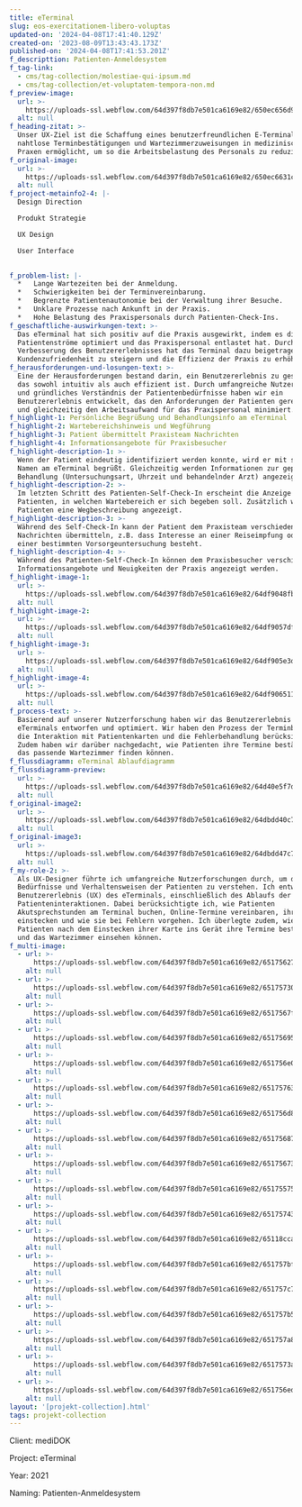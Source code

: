 ```yaml
---
title: eTerminal
slug: eos-exercitationem-libero-voluptas
updated-on: '2024-04-08T17:41:40.129Z'
created-on: '2023-08-09T13:43:43.173Z'
published-on: '2024-04-08T17:41:53.201Z'
f_descripttion: Patienten-Anmeldesystem
f_tag-link:
  - cms/tag-collection/molestiae-qui-ipsum.md
  - cms/tag-collection/et-voluptatem-tempora-non.md
f_preview-image:
  url: >-
    https://uploads-ssl.webflow.com/64d397f8db7e501ca6169e82/650ec656d96dabfaace946f8_Free_iPad_Mockup_2.webp
  alt: null
f_heading-zitat: >-
  Unser UX-Ziel ist die Schaffung eines benutzerfreundlichen E-Terminals, das
  nahtlose Terminbestätigungen und Wartezimmerzuweisungen in medizinischen
  Praxen ermöglicht, um so die Arbeitsbelastung des Personals zu reduzieren.
f_original-image:
  url: >-
    https://uploads-ssl.webflow.com/64d397f8db7e501ca6169e82/650ec6631c642b6497056016_Gruppe%20maskieren%203194.webp
  alt: null
f_project-metainfo2-4: |-
  Design Direction

  Produkt Strategie

  UX Design

  User Interface

  ‍
f_problem-list: |-
  *   Lange Wartezeiten bei der Anmeldung.
  *   Schwierigkeiten bei der Terminvereinbarung.
  *   Begrenzte Patientenautonomie bei der Verwaltung ihrer Besuche.
  *   Unklare Prozesse nach Ankunft in der Praxis.
  *   Hohe Belastung des Praxispersonals durch Patienten-Check-Ins.
f_geschaftliche-auswirkungen-text: >-
  Das eTerminal hat sich positiv auf die Praxis ausgewirkt, indem es die
  Patientenströme optimiert und das Praxispersonal entlastet hat. Durch die
  Verbesserung des Benutzererlebnisses hat das Terminal dazu beigetragen, die
  Kundenzufriedenheit zu steigern und die Effizienz der Praxis zu erhöhen.
f_herausforderungen-und-losungen-text: >-
  Eine der Herausforderungen bestand darin, ein Benutzererlebnis zu gestalten,
  das sowohl intuitiv als auch effizient ist. Durch umfangreiche Nutzerforschung
  und gründliches Verständnis der Patientenbedürfnisse haben wir ein
  Benutzererlebnis entwickelt, das den Anforderungen der Patienten gerecht wird
  und gleichzeitig den Arbeitsaufwand für das Praxispersonal minimiert.
f_highlight-1: Persönliche Begrüßung und Behandlungsinfo am eTerminal
f_highlight-2: Wartebereichshinweis und Wegführung
f_highlight-3: Patient übermittelt Praxisteam Nachrichten
f_highlight-4: Informationsangebote für Praxisbesucher
f_highlight-description-1: >-
  Wenn der Patient eindeutig identifiziert werden konnte, wird er mit seinem
  Namen am eTerminal begrüßt. Gleichzeitig werden Informationen zur geplanten
  Behandlung (Untersuchungsart, Uhrzeit und behandelnder Arzt) angezeigt
f_highlight-description-2: >-
  Im letzten Schritt des Patienten-Self-Check-In erscheint die Anzeige für den
  Patienten, in welchen Wartebereich er sich begeben soll. Zusätzlich wird dem
  Patienten eine Wegbeschreibung angezeigt.
f_highlight-description-3: >-
  Während des Self-Check-In kann der Patient dem Praxisteam verschiedene
  Nachrichten übermitteln, z.B. dass Interesse an einer Reiseimpfung oder an
  einer bestimmten Vorsorgeuntersuchung besteht.
f_highlight-description-4: >-
  Während des Patienten-Self-Check-In können dem Praxisbesucher verschiedene
  Informationsangebote und Neuigkeiten der Praxis angezeigt werden.
f_highlight-image-1:
  url: >-
    https://uploads-ssl.webflow.com/64d397f8db7e501ca6169e82/64df9048fbe9e6a17cb46762_Gruppe%2012036.webp
  alt: null
f_highlight-image-2:
  url: >-
    https://uploads-ssl.webflow.com/64d397f8db7e501ca6169e82/64df9057dfdf261a8b33c4cd_Gruppe%2012039.webp
  alt: null
f_highlight-image-3:
  url: >-
    https://uploads-ssl.webflow.com/64d397f8db7e501ca6169e82/64df905e3d7b944c8ad2643d_Gruppe%2012037.webp
  alt: null
f_highlight-image-4:
  url: >-
    https://uploads-ssl.webflow.com/64d397f8db7e501ca6169e82/64df90651198a43e07e2acd4_Gruppe%2012038.webp
  alt: null
f_process-text: >-
  Basierend auf unserer Nutzerforschung haben wir das Benutzererlebnis des
  eTerminals entworfen und optimiert. Wir haben den Prozess der Terminbuchung,
  die Interaktion mit Patientenkarten und die Fehlerbehandlung berücksichtigt.
  Zudem haben wir darüber nachgedacht, wie Patienten ihre Termine bestätigen und
  das passende Wartezimmer finden können.
f_flussdiagramm: eTerminal Ablaufdiagramm
f_flussdiagramm-preview:
  url: >-
    https://uploads-ssl.webflow.com/64d397f8db7e501ca6169e82/64d40e5f7dde2db77466a30c_Gruppe%20maskieren%203101.jpg
  alt: null
f_original-image2:
  url: >-
    https://uploads-ssl.webflow.com/64d397f8db7e501ca6169e82/64dbdd40c741ee5ed003e228_Zeichenfla%CC%88che%20%E2%80%93%204.webp
  alt: null
f_original-image3:
  url: >-
    https://uploads-ssl.webflow.com/64d397f8db7e501ca6169e82/64dbdd47c741ee5ed003ebd0_Zeichenfla%CC%88che%20%E2%80%93%206.webp
  alt: null
f_my-role-2: >-
  Als UX-Designer führte ich umfangreiche Nutzerforschungen durch, um die
  Bedürfnisse und Verhaltensweisen der Patienten zu verstehen. Ich entwarf das
  Benutzererlebnis (UX) des eTerminals, einschließlich des Ablaufs der
  Patienteninteraktionen. Dabei berücksichtigte ich, wie Patienten
  Akutsprechstunden am Terminal buchen, Online-Termine vereinbaren, ihre Karten
  einstecken und wie sie bei Fehlern vorgehen. Ich überlegte zudem, wie
  Patienten nach dem Einstecken ihrer Karte ins Gerät ihre Termine bestätigen
  und das Wartezimmer einsehen können.
f_multi-image:
  - url: >-
      https://uploads-ssl.webflow.com/64d397f8db7e501ca6169e82/651756270647961a638c1c2a_Gruppe%2012172.png
    alt: null
  - url: >-
      https://uploads-ssl.webflow.com/64d397f8db7e501ca6169e82/651757300647961a638d5776_Gruppe%20maskieren%203195.png
    alt: null
  - url: >-
      https://uploads-ssl.webflow.com/64d397f8db7e501ca6169e82/6517567fe8ce760bff3bc83d_Gruppe%2012178.png
    alt: null
  - url: >-
      https://uploads-ssl.webflow.com/64d397f8db7e501ca6169e82/65175695e3aa96c2a7831b22_Gruppe%2012179.png
    alt: null
  - url: >-
      https://uploads-ssl.webflow.com/64d397f8db7e501ca6169e82/651756e02a40afc91a606734_Gruppe%20maskieren%203196.png
    alt: null
  - url: >-
      https://uploads-ssl.webflow.com/64d397f8db7e501ca6169e82/65175763eef2b2d74c643e8d_Gruppe%20maskieren%203199.png
    alt: null
  - url: >-
      https://uploads-ssl.webflow.com/64d397f8db7e501ca6169e82/651756d8456364205c56f423_Gruppe%20maskieren%203200.png
    alt: null
  - url: >-
      https://uploads-ssl.webflow.com/64d397f8db7e501ca6169e82/65175687c157b8b1f0d5c442_Gruppe%2012180.png
    alt: null
  - url: >-
      https://uploads-ssl.webflow.com/64d397f8db7e501ca6169e82/65175673af20c15effc23bd8_Gruppe%2012184.png
    alt: null
  - url: >-
      https://uploads-ssl.webflow.com/64d397f8db7e501ca6169e82/651755758d04ec5f1a72af4d_Gruppe%2012173.png
    alt: null
  - url: >-
      https://uploads-ssl.webflow.com/64d397f8db7e501ca6169e82/65175743e3aa96c2a783daca_Gruppe%2012176.png
    alt: null
  - url: >-
      https://uploads-ssl.webflow.com/64d397f8db7e501ca6169e82/65118cca3ff7f9c54bc5bdf4_Gruppe%2012177.png
    alt: null
  - url: >-
      https://uploads-ssl.webflow.com/64d397f8db7e501ca6169e82/651757bf2eb76e5d3a54a99d_Gruppe%2012181.png
    alt: null
  - url: >-
      https://uploads-ssl.webflow.com/64d397f8db7e501ca6169e82/651757c7952f44708503030e_Gruppe%2012183.png
    alt: null
  - url: >-
      https://uploads-ssl.webflow.com/64d397f8db7e501ca6169e82/651757b5b4022cb457e66c99_Gruppe%2012174.png
    alt: null
  - url: >-
      https://uploads-ssl.webflow.com/64d397f8db7e501ca6169e82/651757a87be6dfde8ed6d973_Gruppe%2012175.png
    alt: null
  - url: >-
      https://uploads-ssl.webflow.com/64d397f8db7e501ca6169e82/6517573a693ee9366a8b9c6c_Gruppe%20maskieren%203197.png
    alt: null
  - url: >-
      https://uploads-ssl.webflow.com/64d397f8db7e501ca6169e82/651756ed09186564a31bd356_Gruppe%2012182.png
    alt: null
layout: '[projekt-collection].html'
tags: projekt-collection
---
```


Client: mediDOK

Project: eTerminal

Year: 2021

Naming: Patienten-Anmeldesystem

‍
